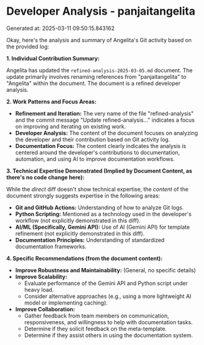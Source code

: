 # Developer Analysis - panjaitangelita
Generated at: 2025-03-11 09:50:15.843162

Okay, here's the analysis and summary of Angelita's Git activity based on the provided log:

**1. Individual Contribution Summary:**

Angelita has updated the `refined-analysis-2025-03-05.md` document. The update primarily involves renaming references from "panjaitangelita" to "Angelita" within the document. The document is a refined developer analysis.

**2. Work Patterns and Focus Areas:**

*   **Refinement and Iteration:** The very name of the file "refined-analysis" and the commit message "Update refined-analysis..." indicates a focus on improving and iterating on existing work.
*   **Developer Analysis:** The content of the document focuses on analyzing the developer and their contribution based on Git activity log.
*   **Documentation Focus:** The content clearly indicates the analysis is centered around the developer's contributions to documentation, automation, and using AI to improve documentation workflows.

**3. Technical Expertise Demonstrated (Implied by Document Content, as there's no code change here):**

While the *direct* diff doesn't show technical expertise, the *content* of the document strongly suggests expertise in the following areas:

*   **Git and GitHub Actions:** Understanding of how to analyze Git logs.
*   **Python Scripting:** Mentioned as a technology used in the developer's workflow (not explicitly demonstrated in this diff).
*   **AI/ML (Specifically, Gemini API):** Use of AI (Gemini API) for template refinement (not explicitly demonstrated in this diff).
*   **Documentation Principles:**  Understanding of standardized documentation frameworks.

**4. Specific Recommendations (from the document content):**

*   **Improve Robustness and Maintainability:** (General, no specific details)
*   **Improve Scalability:**
    *   Evaluate performance of the Gemini API and Python script under heavy load.
    *   Consider alternative approaches (e.g., using a more lightweight AI model or implementing caching).
*   **Improve Collaboration:**
    *   Gather feedback from team members on communication, responsiveness, and willingness to help with documentation tasks.
    *   Determine if they solicit feedback on the meta-template.
    *   Determine if they assist others in using the documentation system.
